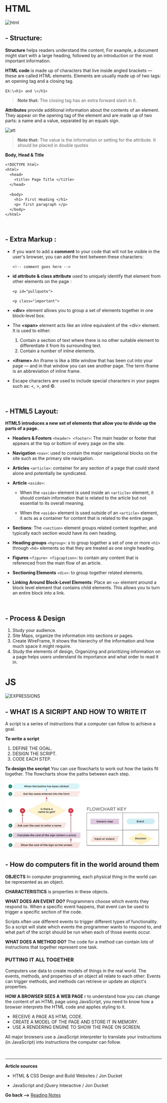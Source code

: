 # HTML
![html](https://cdn3.f-cdn.com/files/download/90046415/html-trick.jpg)

## - Structure:

**Structure** helps readers understand the content, For example, a document might start with a large heading, followed by an introduction or the most important information.


**HTML code**  is made up of characters that live inside angled brackets — these are called HTML elements. Elements are usually made up of two tags: an opening tag and a closing tag. 

`EX:\<h1> and \</h1>`

> **Note that:**
The closing tag has an extra forward slash in it.

 **Attributes** provide additional information about the contents of an element. They appear on the opening tag of the element and are made up of two parts: a name and a value, separated by an equals sign.

![att](https://lh3.googleusercontent.com/proxy/H-Av7TflLUWBulZvTfeQKBS_1w8frjox21oWBDnb2NFMeMLV50zFTLqQSMqM4kOODmC4J0yBQuHGSqf73ZhgKrHp6x8s4wiAfqV_bTXx-kpEpgnKrlHlxglqlc8-sHfY7gpOWrR9o9LhRTUEh4dyd9PolR5w0pdXopBrmN1S)

> **Note that:**
The value is the information or setting for the attribute. It should be placed in double quotes


**Body, Head & Title**

``` HTNL
<!DOCTYPE html>
<html>
  <head>
    <title> Page Title </title>
  </head>

  <body>
    <h1> First Heading </h1>
    <p> first paragraph </p>
  </body>
</html>
```

<br>

## - Extra Markup :

* If you want to add a **comment** to your code that will not be visible in the user's browser, you can add the text between these characters: 

    `<!-- comment goes here -->`

* **id attribute & class attribute** used to uniquely identify that element from other elements on the page :

  `<p id="pullquote">`

  `<p class="important">`


* **\<div>** element allows you to group a set of elements together in one block-level box.


* The **\<span>** element acts like an inline equivalent of the \<div> element. It is used to either:

     1. Contain a section of text where there is no other suitable element to differentiate it from its surrounding text.
     2. Contain a number of inline elements.

* **\<iframe>** An iframe is like a little window that has been cut into your page — and in that window you can see another page. The term iframe is an abbreviation of inline frame.


* Escape characters are used to include special characters in your pages such as: <, >, and ©.

<br>

## - HTML5 Layout:
**HTML5 introduces a new set of elements that allow you to divide up the parts of a page.**

* **Headers & Footers** `<header> <footer>`: The main header or footer that appears at the top or bottom of every page on the site.

* **Navigation** `<nav>`: used to contain the major navigational blocks on the site such as the primary site navigation.

* **Articles** `<article>`: container for any section of a page that could stand alone and potentially be syndicated.

* **Article** `<aside>`:
    * When the `<aside>` element is used inside an `<article>` element, it should contain information that is related to the article but not essential to its overall meaning.

    * When the `<aside>` element is used outside of an `<article>` element, it acts as a container for content that is related to the entire page.

* **Sections**: The `<section>` element groups related content together, and typically each section would have its own heading.

* **Heading groups** `<hgroup>`: s to group together a
set of one or more `<h1>` through `<h6>` elements so that they are treated as one single heading. 

* **Figures** `<figure> <figcaption>`: to contain any content that is referenced from the main flow of an article. 

* **Sectioning Elements** `<div>`: to group together related elements.

* **Linking Around Block-Level Elements**: Place an `<a>` element around a block level element that contains child elements. This allows you to turn an entire block into a link.

<br>

## - Process  &  Design

1. Study your audience.
2. Site Maps, organize the information into sections or pages.
3. Create WireFrame, It shows the hierarchy of the information and how much space it might require.
4. Study the elements of design, Organizing and prioritizing information on a page helps users understand its importance and what order to read it in.

# **JS**

![EXPRESSIONS](https://media.vlpt.us/images/soom/post/6d36a847-bd07-479a-9953-76cdc9e5afe2/6288755792019456.jpeg)

## - WHAT IS A SICRIPT AND HOW TO WRITE IT
A script is a series of instructions that a computer can follow to achieve a goal. 

**To write a script**
1. DEFINE THE GOAL.
2. DESIGN THE SCRIPT.
3. CODE EACH STEP.

**To design the secript** 
You can use flowcharts to work out how the tasks fit together. The flowcharts show the paths between each step.

![flowcharts](./img/flowcharts.PNG)

## - How do computers fit in the world around them

**OBJECTS** In computer programming, each physical thing in the world can be represented as an object. 

**CHARACTERISTICS** is properties in these objects.

**WHAT DOES AN EVENT DO?**
Programmers choose which events they respond to.
When a specific event happens, that event can be
used to trigger a specific section of the code.

Scripts often use different events to trigger different
types of functionality.
So a script will state which events the programmer
wants to respond to, and what part of the script
should be run when each of those events occur.

**WHAT DOES A METHOD DO?**
The code for a method can contain lots of
instructions that together represent one task.

### **PUTTING IT ALL TOGETHER**
Computers use data to create models of things in the real world. The events, methods, and properties of an object all relate to each other: Events can trigger methods, and methods can retrieve or update an object's properties. 

**HOW A BROWSER SEES A WEB PAGE** r to understand how you can change the content of an HTML page using JavaScript, you need to know how a browser interprets the HTML code and applies styling to it. 
* RECEIVE A PAGE AS HTML CODE.
*  CREATE A MODEL OF THE PAGE AND STORE IT IN MEMORY.
* USE A RENDERING ENGINE TO SHOW THE PAGE ON SCREEN.

All major browsers use a JavaScript interpreter to translate your instructions (in JavaScript) into instructions the computer can follow. 

<br>
<hr>

**Article sources**

* HTML & CSS Design and Build Websites / Jon Ducket

* JavaScript and jQuery Interactive / Jon Ducket


**Go back -->** [Reading Notes](https://aseel-dweedar.github.io/reading-notes/)